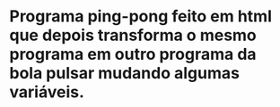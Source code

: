# Programa ping-pong feito em html que depois transforma o mesmo programa em outro programa da bola pulsar mudando algumas variáveis.
